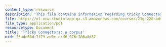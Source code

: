 ```yaml
---
content_type: resource
description: 'This file contains information regarding tricky Connectors: a corpus.'
file: https://ol-ocw-studio-app-qa.s3.amazonaws.com/courses/21g-228-advanced-workshop-in-writing-for-social-sciences-and-architecture-els-spring-2007/23adc66d7f79ad0cecd6076c706a8d37_MIT21G.228S07_tricky_corpu.pdf
file_type: application/pdf
resourcetype: Document
title: 'Tricky Connectors: a corpus'
uid: 23adc66d-7f79-ad0c-ecd6-076c706a8d37
---
```

